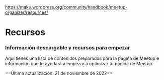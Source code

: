 https://make.wordpress.org/community/handbook/meetup-organizer/resources/

# Recursos

### Información descargable y recursos para empezar

Aquí tienes una lista de contenidos preparados para la página de Meetup e información que te ayudará a empezar a optimizar tu página de Meetup.

==Última actualización: 21 de noviembre de 2022==